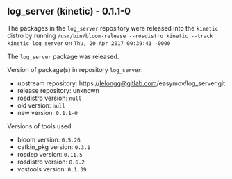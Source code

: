 ## log_server (kinetic) - 0.1.1-0

The packages in the `log_server` repository were released into the `kinetic` distro by running `/usr/bin/bloom-release --rosdistro kinetic --track kinetic log_server` on `Thu, 20 Apr 2017 09:39:41 -0000`

The `log_server` package was released.

Version of package(s) in repository `log_server`:

- upstream repository: https://lelongg@gitlab.com/easymov/log_server.git
- release repository: unknown
- rosdistro version: `null`
- old version: `null`
- new version: `0.1.1-0`

Versions of tools used:

- bloom version: `0.5.26`
- catkin_pkg version: `0.3.1`
- rosdep version: `0.11.5`
- rosdistro version: `0.6.2`
- vcstools version: `0.1.39`


